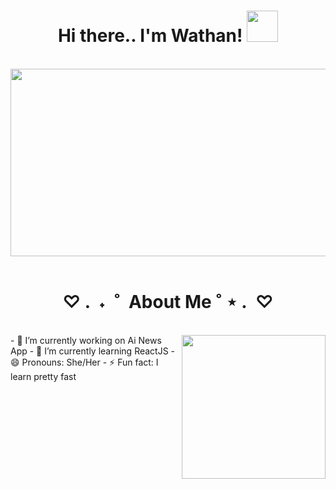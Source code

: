 <h1 align="center">
   Hi there.. I'm Wathan!
   <img src="https://media.giphy.com/media/mGcNjsfWAjY5AEZNw6/giphy.gif" width="50">
</h1>
<br>
<div align="center">
   <img src="https://media.giphy.com/media/FWtVYDHIxgGgE/giphy.gif" width="700" height="300" >
</div>
<br>
<h1 align="center">
   ♡  .  ˖  ˚  About Me ˚ ⋆  .  ♡
</h1>
<br>
<img align='right' src="https://media.giphy.com/media/PUyO4KmKWX5D2MzH3w/giphy.gif" width="230" >
- 🔭 I’m currently working on Ai News App
- 🌱 I’m currently learning ReactJS
- 😄 Pronouns: She/Her
- ⚡ Fun fact: I learn pretty fast 
